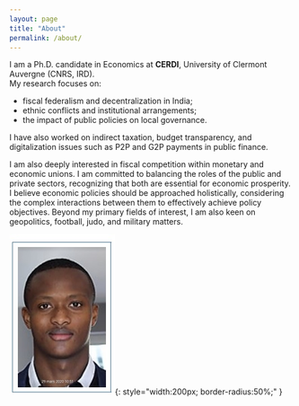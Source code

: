 ```yaml
---
layout: page
title: "About"
permalink: /about/
---
```


I am a Ph.D. candidate in Economics at **CERDI**, University of Clermont Auvergne (CNRS, IRD).  
My research focuses on:

- fiscal federalism and decentralization in India;
- ethnic conflicts and institutional arrangements;
- the impact of public policies on local governance.

I have also worked on indirect taxation, budget transparency, and digitalization issues such as P2P and G2P payments in public finance.

 I am also deeply interested in fiscal competition within monetary and economic unions. I am committed to balancing the roles of the public and private sectors, recognizing that both are essential for economic prosperity. I believe economic policies should be approached holistically, considering the complex interactions between them to effectively achieve policy objectives.
 Beyond my primary fields of interest, I am also keen on geopolitics, football, judo, and military matters.

![Cheick Camara](/assets/images/profile.jpg){: style="width:200px; border-radius:50%;" }

